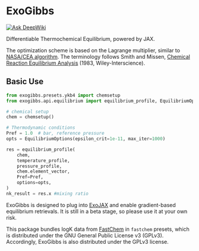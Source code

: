 # ExoGibbs
 [![Ask DeepWiki](https://deepwiki.com/badge.svg)](https://deepwiki.com/HajimeKawahara/exogibbs)

Differentiable Thermochemical Equilibrium, powered by JAX. 

The optimization scheme is based on the Lagrange multiplier, similar to [NASA/CEA algorithm](https://ntrs.nasa.gov/api/citations/19950013764/downloads/19950013764.pdf). 
The terminology follows Smith and Missen, [Chemical Reaction Equilibrium Analysis](https://aiche.onlinelibrary.wiley.com/doi/10.1002/aic.690310127) (1983, Wiley-Interscience). 

## Basic Use

```python
from exogibbs.presets.ykb4 import chemsetup
from exogibbs.api.equilibrium import equilibrium_profile, EquilibriumOptions

# chemical setup
chem = chemsetup()

# Thermodynamic conditions
Pref = 1.0  # bar, reference pressure
opts = EquilibriumOptions(epsilon_crit=1e-11, max_iter=1000)

res = equilibrium_profile(
    chem,
    temperature_profile,
    pressure_profile,
    chem.element_vector,
    Pref=Pref,
    options=opts,
)
nk_result = res.x #mixing ratio
```

ExoGibbs is designed to plug into [ExoJAX](https://github.com/HajimeKawahara/exojax) and enable gradient-based equilibrium retrievals. 
It is still in a beta stage, so please use it at your own risk.


This package bundles logK data from [FastChem](https://github.com/NewStrangeWorlds/FastChem) in `fastchem` presets,
which is distributed under the GNU General Public License v3 (GPLv3).
Accordingly, ExoGibbs is also distributed under the GPLv3 license.